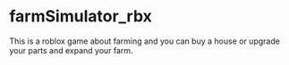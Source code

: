 # farmSimulator_rbx
 This is a roblox game about farming and you can buy a house or upgrade your parts and expand your farm.
